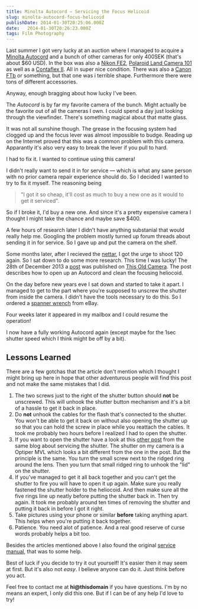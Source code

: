 ```yaml
---
title: Minolta Autocord — Servicing the Focus Helicoid
slug: minolta-autocord-focus-helicoid
publishDate: 2014-01-30T20:25:06.000Z
date:   2014-01-30T20:26:23.000Z
tags: Film Photography
---
```


Last summer I got very lucky at an auction where I managed to acquire a [Minolta Autocord](http://camerapedia.wikia.com/wiki/Minolta_Autocord) and a bunch of other cameras for only 400SEK (that's about $60 USD). In the box was also a [Nikon FE2](http://camerapedia.wikia.com/wiki/Nikon_FE2), [Polaroid Land Camera 101](http://camerapedia.wikia.com/wiki/Polaroid_100-400_series) as well as a [Contaflex II](http://camerapedia.wikia.com/wiki/Contaflex_(SLR)). All in super nice condition. There was also a [Canon FTb](http://camerapedia.wikia.com/wiki/Canon_FTb) or something, but that one was i terrible shape. Furthermore there were tons of different accessories.

Anyway, enough bragging about how lucky I've been.

The _Autocord_ is by far my favorite camera of the bunch. Might actually be the favorite out of all the cameras I own. I could spend a day just looking through the viewfinder. There's something magical about that matte glass.

It was not all sunshine though. The grease in the focusing system had clogged up and the focus lever was almost impossible to budge. Reading up on the Internet proved that this was a common problem with this camera. Apparantly it's also very easy to break the lever if you pull to hard.

I had to fix it. I wanted to continue using this camera!

I didn't really want to send it in for service — which is what any sane person with no prior camera repair experience should do. So I decided I wanted to try to fix it myself. The reasoning being

> "I got it so cheap, it'll cost as much to buy a new one as it would to get it serviced".

So if I broke it, I'd buy a new one. And since it's a pretty expensive camera I thought I might take the chance and maybe save $400.

A few hours of research later I didn't have anything substanial that would really help me. Googling the problem mostly turned up forum threads about sending it in for service. So I gave up and put the camera on the shelf.

Some months later, after I recieved the [nettar](http://iamsim.me/the-zeiss-ikon-nettar-5162/), I got the urge to shoot 120 again. So I sat down to do some more research. This time I was lucky! The 28th of December 2013 a [post](http://oldcam.wordpress.com/2013/12/28/minolta-autocord-focus-helicoid-and-lever-3/) was published on [This Old Camera](http://oldcam.wordpress.com). The post describes how to open up an Autocord and clean the focusing heliocoid.

On the day before new years eve I sat down and started to take it apart. I managed to get to the part where you're supposed to unscrew the shutter from inside the camera. I didn't have the tools necessary to do this. So I ordered a [spanner wrench](http://www.ebay.com/itm/181101636803?ssPageName=STRK:MEWNX:IT&_trksid=p3984.m1497.l2649) from eBay.

Four weeks later it appeared in my mailbox and I could resume the operation!

I now have a fully working Autocord again (except maybe for the 1sec shutter speed which I think might be off by a bit).

## Lessons Learned

There are a few gotchas that the article don't mention which I thought I might bring up here in hope that other adventurous people will find this post and not make the same mistakes that I did.

1. The two screws just to the right of the shutter button should **not** be unscrewed. This will unhook the shutter button mechanism and it's a bit of a hassle to get it back in place.
2. Do **not** unhook the cables for the flash that's connected to the shutter. You won't be able to get it back on without also opening the shutter up so that you can hold the screw in place while you reattach the cables. It took me probably two hours before I realized I had to open the shutter.
3. If you want to open the shutter have a look at this [other post](http://oldcam.wordpress.com/2013/12/26/minolta-autocord-shutter-2/) from the same blog about servicing the shutter. The shutter on my camera is a Optiper MVL which looks a bit different from the one in the post. But the principle is the same. You turn the small screw next to the ridged ring around the lens. Then you turn that small ridged ring to unhook the "lid" on the shutter.
4. If you've managed to get it all back together and you can't get the shutter to fire you will have to open it up again. Make sure you really fastened the shutter holder to the heliocoid. And then make sure all the five rings line up neatly before putting the shutter back in. Then try again. It took me probably around ten times of removing the shutter and putting it back in before I got it right.
5. Take pictures using your phone or similar **before** taking anything apart. This helps when you're putting it back together.
6. Patience. You need alot of patience. And a real good reserve of curse words probably helps a bit too.

Besides the articles mentioned above I also found the original [service manual](http://webpages.charter.net/wolfdagon/Autocord%20Service%20Manual.pdf), that was to some help.

Best of luck if you decide to try it out yourself! It's easier then it may seem at first. But it's also not _easy_. I believe anyone can do it. Just think before you act.

Feel free to contact me at **hi@thisdomain** if you have questions. I'm by no means an expert, I only did this one. But if I can be of any help I'd love to try!
